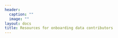 ```yaml
---
header:
  caption: ""
  image: ""
layout: docs
title: Resources for onboarding data contributors
---
```


